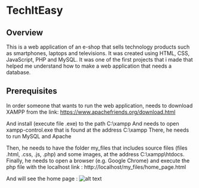 # TechItEasy

## Overview

This is a web application of an e-shop that sells technology products such as smartphones, laptops and televisions. It was created using HTML, CSS, JavaScript, PHP and MySQL. It was one of the first projects that i made that helped me understand how to make a web application that needs a database.

## Prerequisites

In order someone that wants to run the web application, needs to download XAMPP from the link: 
https://www.apachefriends.org/download.html

And install (execute file .exe) to the path C:\xampp
And needs to open xampp-control.exe that is found at the address C:\xampp
There, he needs to run MySQL and Apache

Then, he needs to have the folder my_files that includes source files (files .html, .css, .js, .php) and some images, at the address C:\xampp\htdocs.
Finally, he needs to open a browser (e.g. Google Chrome) and execute the php file with the localhost link : http://localhost/my_files/home_page.html

And will see the home page :
![alt text](https://github.com/[NickSakellariou]/[Web-Application1]/blob/[images]/home_page.png?raw=true)
